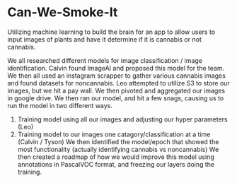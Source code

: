 # Can-We-Smoke-It
Utilizing machine learning to build the brain for an app to allow users to input images of plants and have it determine if it is cannabis or not cannabis.

We all researched different models for image classification / image identification.
Calvin found ImageAI and proposed this model for the team.
We then all used an instagram scrapper to gather various cannabis images and found datasets for noncannabis.
Leo attempted to utilize S3 to store our images, but we hit a pay wall.
We then pivoted and aggregated our images in google drive.
We then ran our model, and hit a few snags, causing us to run the model in two different ways.
1. Training model using all our images and adjusting our hyper parameters (Leo) 
2. Training model to our images one catagory/classification at a time (Calvin / Tyson)
We then identified the model/epoch that showed the most functionality (actually identifying cannabis vs noncannabis)
We then created a roadmap of how we would improve this model using annotations in PascalVOC format, and freezing our layers doing the training.


